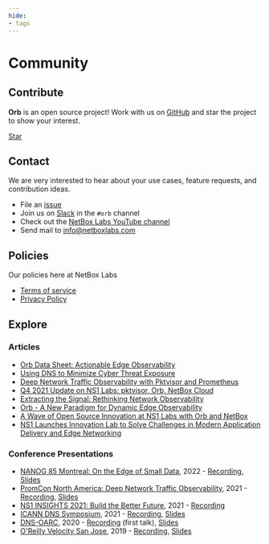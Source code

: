 ```yaml
---
hide:
- tags
---
```


# Community
<script async defer src="https://buttons.github.io/buttons.js"></script>

## Contribute
**Orb** is an open source project! Work with us on [GitHub](https://github.com/orb-community/orb) and star the project to show your interest.

<a class="github-button" href="https://github.com/orb-community/orb" data-size="large" aria-label="Star orb-community/orb on GitHub">Star</a>

## Contact
We are very interested to hear about your use cases, feature requests, and contribution ideas.

* File an [issue](https://github.com/orb-community/orb/issues/new)
* Join us on [Slack](https://netdev.chat/) in the `#orb` channel
* Check out the [NetBox Labs YouTube channel](https://www.youtube.com/channel/UCs5FgE5p03tP-8InKVIojdw)
* Send mail to [info@netboxlabs.com](mailto:info@netboxlabs.com)

## Policies
Our policies here at NetBox Labs

* [Terms of service](https://netboxlabs.com/terms-of-service/)
* [Privacy Policy](https://netboxlabs.com/privacy/)

## Explore
### Articles
* [Orb Data Sheet: Actionable Edge Observability](https://ns1.com/writable/resources/orb-actionable-edge-observability/ns1-ds-orb.pdf)
* [Using DNS to Minimize Cyber Threat Exposure](https://ns1.com/blog/using-dns-to-minimize-cyber-threat-exposure)
* [Deep Network Traffic Observability with Pktvisor and Prometheus](https://ns1.com/blog/deep-network-traffic-observability-pktvisor-prometheus)
* [Q4 2021 Update on NS1 Labs: pktvisor, Orb, NetBox Cloud](https://ns1.com/blog/an-update-on-open-source-innovation-at-ns1-labs)
* [Extracting the Signal: Rethinking Network Observability](https://ns1.com/blog/extracting-the-signal-rethinking-network-observability)
* [Orb - A New Paradigm for Dynamic Edge Observability](https://ns1.com/blog/orb-a-new-paradigm-for-dynamic-edge-observability)
* [A Wave of Open Source Innovation at NS1 Labs with Orb and NetBox](https://ns1.com/blog/a-wave-of-open-source-innovation-at-ns1-labs-with-orb-and-netbox)
* [NS1 Launches Innovation Lab to Solve Challenges in Modern Application Delivery and Edge Networking](https://ns1.com/press/ns1-launches-innovation-lab-to-solve-challenges-in-modern-application-delivery-and-edge-networking)

### Conference Presentations

* [NANOG 85 Montreal: On the Edge of Small Data](https://www.nanog.org/events/nanog-85/nanog-85-agenda/), 2022 - [Recording](https://www.youtube.com/watch?v=iA-Wzo_SdpE), [Slides](https://storage.googleapis.com/site-media-prod/meetings/NANOG85/4485/20220607_Weyrick_On_The_Edge_v1.pdf)
* [PromCon North America: Deep Network Traffic Observability](https://promconna21.sched.com/event/4240ae066bc0fbe9c8c31530af2e5c96), 2021 - [Recording](https://www.youtube.com/watch?v=2yIY0cCJ6Vs), [Slides](https://static.sched.com/hosted_files/promconna21/5c/pktvisor%20PromCon%202021.pdf)
* [NS1 INSIGHTS 2021: Build the Better Future](https://resources.ns1.com/ins1ghts-2021-replay), 2021 - [Recording](https://www.youtube.com/watch?v=cyKaGIFhiGk) 
* [ICANN DNS Symposium](https://www.icann.org/ids), 2021 - [Recording](https://drive.google.com/file/d/14sDxmwvMV1wF_1cBUBv3qj29Hen_thea/view?usp=sharing), [Slides](https://drive.google.com/file/d/1fEydsa-suUbE9fNHo87zY88mOmbeZviU/view)
* [DNS-OARC](https://www.dns-oarc.net/), 2020 - [Recording](https://www.youtube.com/watch?v=PwEOePOvkug) (first talk), [Slides](https://indico.dns-oarc.net/event/34/contributions/783/attachments/774/1328/pktvisor3-OARC-sweyrick.pdf)
* [O'Reilly Velocity San Jose](https://www.oreilly.com/library/view/oreilly-velocity-conference/9781492050582/video325462.html), 2019 - [Recording](https://drive.google.com/file/d/1AjhbUjkXT5saBP6iYIZjoinYsiZ5LDaV/view?usp=sharing), [Slides](https://docs.google.com/presentation/d/e/2PACX-1vR984fhii0Pso97RRjSFgZupknwQqf-XMhGuriT8HPHHiLlB1c4SnDtRnJtX66nxYv2GETk4ex81QiU/pub?start=false&loop=false&delayms=3000)

